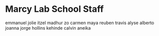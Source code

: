 # Marcy Lab School Staff

emmanuel
jolie
itzel
madhur
zo
carmen
maya
reuben
travis
alyse
alberto
joanna
jorge
hollins
kehinde
calvin
aneika